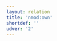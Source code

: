 ```yaml
---
layout: relation
title: 'nmod:own'
shortdef: ''
udver: '2'
---
```

<!-- Interlanguage links updated Út zář 29 20:43:22 CEST 2020 -->
